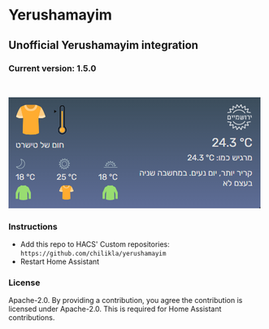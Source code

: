 # Yerushamayim
## Unofficial Yerushamayim integration

### Current version: 1.5.0
<br/>

![screenshot](https://raw.githubusercontent.com/chilikla/yerushamayim/main/screenshot.png)

### Instructions
- Add this repo to HACS' Custom repositories: `https://github.com/chilikla/yerushamayim`
- Restart Home Assistant

### License
Apache-2.0. By providing a contribution, you agree the contribution is licensed under Apache-2.0. This is required for Home Assistant contributions.
